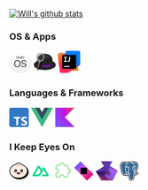 [![Will's github stats](https://github-readme-stats.vercel.app/api?username=willbchang&show_icons=true&disable_animations=true&include_all_commits=true&hide_title=true)](https://github.com/anuraghazra/github-readme-stats)

### OS & Apps
<code><a href="https://www.apple.com/macos/"><img height="40" src="images/macos.png"></a></code>
<code><a href="https://www.alfredapp.com/"><img height="40" src="images/alfred.png"></a></code>
<code><a href="https://www.jetbrains.com/idea/"><img height="40" src="images/idea.png"></a></code>

### Languages & Frameworks
<code><a href="https://www.typescriptlang.org/"><img height="35" src="images/typescript.png"></a></code>
<code><a href="https://vuejs.org/"><img height="35" src="images/vue.svg"></a></code>
<code><a href="https://kotlinlang.org/"><img height="35" src="images/kotlin.png"></a></code>

### I Keep Eyes On
<code><a href="https://bun.sh/"><img height="35" src="images/bun.png"></a></code>
<code><a href="https://nuxt.com/"><img height="35" src="images/nuxt.png"></a></code>
<code><a href="https://wxt.dev/"><img height="35" src="images/wxt.svg"></a></code>
<code><a href="https://ktor.io/"><img height="35" src="images/ktor.png"></a></code>
<code><a href="https://www.jetbrains.com/kotlin-multiplatform//"><img height="35" src="images/kotlin-multiplatform.png"></a></code>
<code><a href="https://www.postgresql.org/"><img height="35" src="images/postgresql.png"></a></code>

